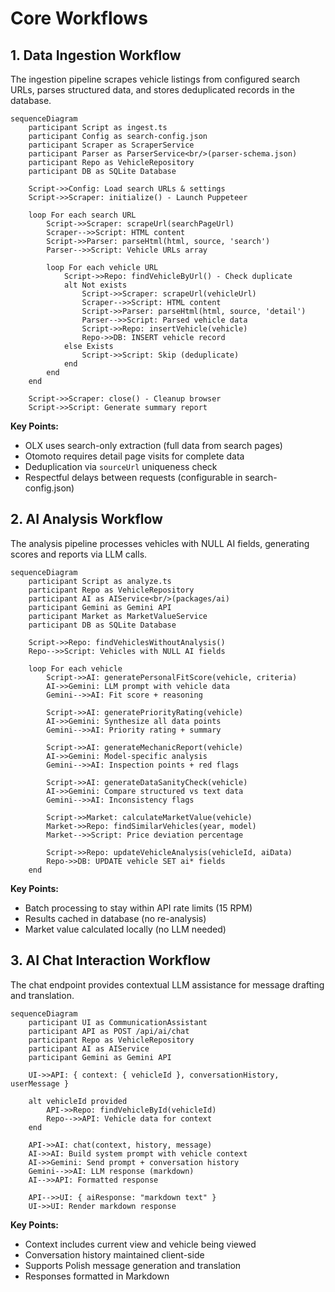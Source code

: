 # Core Workflows

## 1. Data Ingestion Workflow

The ingestion pipeline scrapes vehicle listings from configured search URLs, parses structured data, and stores deduplicated records in the database.

```mermaid
sequenceDiagram
    participant Script as ingest.ts
    participant Config as search-config.json
    participant Scraper as ScraperService
    participant Parser as ParserService<br/>(parser-schema.json)
    participant Repo as VehicleRepository
    participant DB as SQLite Database

    Script->>Config: Load search URLs & settings
    Script->>Scraper: initialize() - Launch Puppeteer
    
    loop For each search URL
        Script->>Scraper: scrapeUrl(searchPageUrl)
        Scraper-->>Script: HTML content
        Script->>Parser: parseHtml(html, source, 'search')
        Parser-->>Script: Vehicle URLs array
        
        loop For each vehicle URL
            Script->>Repo: findVehicleByUrl() - Check duplicate
            alt Not exists
                Script->>Scraper: scrapeUrl(vehicleUrl)
                Scraper-->>Script: HTML content
                Script->>Parser: parseHtml(html, source, 'detail')
                Parser-->>Script: Parsed vehicle data
                Script->>Repo: insertVehicle(vehicle)
                Repo->>DB: INSERT vehicle record
            else Exists
                Script->>Script: Skip (deduplicate)
            end
        end
    end
    
    Script->>Scraper: close() - Cleanup browser
    Script->>Script: Generate summary report
```

**Key Points:**
- OLX uses search-only extraction (full data from search pages)
- Otomoto requires detail page visits for complete data
- Deduplication via `sourceUrl` uniqueness check
- Respectful delays between requests (configurable in search-config.json)

## 2. AI Analysis Workflow

The analysis pipeline processes vehicles with NULL AI fields, generating scores and reports via LLM calls.

```mermaid
sequenceDiagram
    participant Script as analyze.ts
    participant Repo as VehicleRepository
    participant AI as AIService<br/>(packages/ai)
    participant Gemini as Gemini API
    participant Market as MarketValueService
    participant DB as SQLite Database

    Script->>Repo: findVehiclesWithoutAnalysis()
    Repo-->>Script: Vehicles with NULL AI fields
    
    loop For each vehicle
        Script->>AI: generatePersonalFitScore(vehicle, criteria)
        AI->>Gemini: LLM prompt with vehicle data
        Gemini-->>AI: Fit score + reasoning
        
        Script->>AI: generatePriorityRating(vehicle)
        AI->>Gemini: Synthesize all data points
        Gemini-->>AI: Priority rating + summary
        
        Script->>AI: generateMechanicReport(vehicle)
        AI->>Gemini: Model-specific analysis
        Gemini-->>AI: Inspection points + red flags
        
        Script->>AI: generateDataSanityCheck(vehicle)
        AI->>Gemini: Compare structured vs text data
        Gemini-->>AI: Inconsistency flags
        
        Script->>Market: calculateMarketValue(vehicle)
        Market->>Repo: findSimilarVehicles(year, model)
        Market-->>Script: Price deviation percentage
        
        Script->>Repo: updateVehicleAnalysis(vehicleId, aiData)
        Repo->>DB: UPDATE vehicle SET ai* fields
    end
```

**Key Points:**
- Batch processing to stay within API rate limits (15 RPM)
- Results cached in database (no re-analysis)
- Market value calculated locally (no LLM needed)

## 3. AI Chat Interaction Workflow

The chat endpoint provides contextual LLM assistance for message drafting and translation.

```mermaid
sequenceDiagram
    participant UI as CommunicationAssistant
    participant API as POST /api/ai/chat
    participant Repo as VehicleRepository
    participant AI as AIService
    participant Gemini as Gemini API

    UI->>API: { context: { vehicleId }, conversationHistory, userMessage }
    
    alt vehicleId provided
        API->>Repo: findVehicleById(vehicleId)
        Repo-->>API: Vehicle data for context
    end
    
    API->>AI: chat(context, history, message)
    AI->>AI: Build system prompt with vehicle context
    AI->>Gemini: Send prompt + conversation history
    Gemini-->>AI: LLM response (markdown)
    AI-->>API: Formatted response
    
    API-->>UI: { aiResponse: "markdown text" }
    UI->>UI: Render markdown response
```

**Key Points:**
- Context includes current view and vehicle being viewed
- Conversation history maintained client-side
- Supports Polish message generation and translation
- Responses formatted in Markdown

